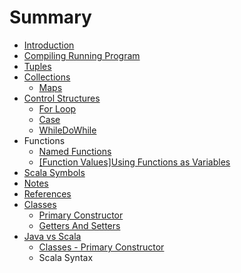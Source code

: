 # Summary

* [Introduction](README.md)
* [Compiling  Running  Program](compiling-running-program.md)
* [Tuples](tuples.md)
* [Collections](collections.md)
  * [Maps](maps.md)
* [Control Structures](control-structures.md)
  * [For Loop](for-loop.md)
  * [Case](case.md)
  * [WhileDoWhile](whiledowhile.md)
* Functions
  * [Named Functions](named-functions.md)
  * [\[Function Values\]Using Functions as Variables](function-valuesusing-functions-as-variables.md)
* [Scala Symbols](scala-symbols.md)
* [Notes](notes.md)
* [References](references.md)
* [Classes](classes.md)
  * [Primary Constructor](classes/primary-constructor.md)
  * [Getters And Setters](classes/getters-and-setters.md)
* [Java vs Scala](java-vs-scala.md)
  * [Classes - Primary Constructor](java-vs-scala/classes-primary-constructor.md)
  * Scala Syntax

